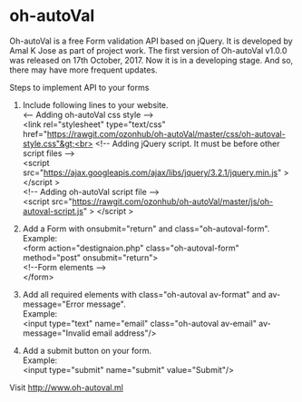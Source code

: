# oh-autoVal

Oh-autoVal is a free Form validation API based on jQuery. It is developed by Amal K Jose as part of project work. The first version of Oh-autoVal v1.0.0 was released on 17th October, 2017. Now it is in a developing stage. And so, there may have more frequent updates.

Steps to implement API to your forms


1. Include following lines to your website.<br>
&lt;-- Adding oh-autoVal css style --&gt;<br>
&lt;link rel="stylesheet" type="text/css" href="https://rawgit.com/ozonhub/oh-autoVal/master/css/oh-autoval-style.css"&gt;<br>
&lt;!-- Adding jQuery script. It must be before other script files --&gt;<br>
&lt;script src="https://ajax.googleapis.com/ajax/libs/jquery/3.2.1/jquery.min.js" &gt; &lt;/script &gt; <br>
&lt;!-- Adding oh-autoVal script file --&gt;<br>
&lt;script src="https://rawgit.com/ozonhub/oh-autoVal/master/js/oh-autoval-script.js" &gt; &lt;/script &gt;<br>

2. Add a Form with onsubmit="return" and class="oh-autoval-form".<br>
Example:<br>
&lt;form action="destignaion.php" class="oh-autoval-form" method="post" onsubmit="return"&gt;<br>
      &lt;!--Form elements --&gt;<br>
&lt;/form&gt;<br>

3. Add all required elements with class="oh-autoval av-format" and av-message="Error message".<br>
Example:<br>
&lt;input type="text" name="email" class="oh-autoval av-email" av-message="Invalid email address"/&gt;<br>

4. Add a submit button on your form.<br>
Example:<br>
&lt;input type="submit" name="submit" value="Submit"/&gt;<br>

Visit http://www.oh-autoval.ml
